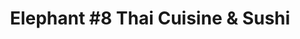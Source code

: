 ---
layout: place
title: "Elephant #8 Thai Cuisine & Sushi"
permalink: /pennsylvania/sharon/elephant-8-thai-cuisine-sushi.html
stateAbbr: PA
stateName: Pennsylvania
cityName: Sharon
seo:
  name: "Elephant #8 Thai Cuisine & Sushi"
  type: Restaurant
  links: null
description: "Elephant #8 Thai Cuisine & Sushi serves delicious sushi in Sharon, Pennsylvania. Try fresh Japanese dishes for a great dining experience. "
place_id: ChIJCc_FX1rBM4gRL3AYqTpisyg
photos:
  - name: >-
      places/ChIJCc_FX1rBM4gRL3AYqTpisyg/photos/AeeoHcLopF5IhSrrlaeueb-iKedovmzr-_wucnRHAofzsgDZWCk5MOzlygksbke8UW3kkIFAQpvyAiH_DSrjewqs4NXGA-XuvtfiZQAiHOgqO3akghR2sycI_lfhJgUfNG-AARi6H5DbAch5rzoIbkmlMEGaDgA46W1JI0XRJPR2igemeegn885unKnkfItPCC0MWSqV_UKAbqeEsogtgEEK0zYSIYtIo7d39Pfdgx6jycMV-F3MtzogDObP8NElJHF4dhinpZHphrSEPvf_hMcgWZtkiDYKevnYbwekghn_WkwjECoqfNJe4h7-L4VzgPIZ6FEd3H7P9yHYlHRhqO4DLP3hr8vqXvhqQ_Xfp7Y6Yjr-5gHTm8pDJEyNRReIF9uQW00eEHV3u3xTLBVQueTPzstXkmwPAt92wwyU6wZx2Et8ENA
    widthPx: 4000
    heightPx: 3000
    authorAttributions:
      - displayName: William Cusick
        uri: https://maps.google.com/maps/contrib/100591367281975029237
        photoUri: >-
          https://lh3.googleusercontent.com/a/ACg8ocJHoYRl7awJv-XjFW9MN_Tvq3pm9brG0C4mILV4eEXFDkpqgpw=s100-p-k-no-mo
    flagContentUri: >-
      https://www.google.com/local/imagery/report/?cb_client=maps_api_places.places_api&image_key=!1e10!2sCIHM0ogKEICAgICz4JyF6wE&hl=en-US
    googleMapsUri: >-
      https://www.google.com/maps/place//data=!3m4!1e2!3m2!1sCIHM0ogKEICAgICz4JyF6wE!2e10!4m2!3m1!1s0x8833c15a5fc5cf09:0x28b3623aa918702f
  - name: >-
      places/ChIJCc_FX1rBM4gRL3AYqTpisyg/photos/AeeoHcJKTLD9ZtkE-i6xbXK0LzxRHaTmslUHyk43zXkl6tJ8KpL1w5okVsKR0qedbw3mspZnKz-5tx1uXd3VqaCIAuSIBRQFlJOZxRT_yxLWVFn2Hhq4SvqyE0gGc7biXq0rmaK7CuO4cV_zA4N_j8YtxzJ8mlRZBn3MZXpg_qMp3nzTW--eit_F2YYAF9KKzkhvuXcFszpNOPXAAiMbnOMOBsmIfO-ujdXcxNF4d3Ki9LuPJqx8AEUwWwcmXxxJ1rkdGjOmV3_x3C3J86b6REMU11R0BUQjfIBwm7hT-rlcNkKG48WZFdpyJ4l4nkik9eRvE_MXDhM3W8jq3xFh17XVqPRhRlCKfFg874_Gp-Z2DJwYtCGg4-I8T1XKmVAs6vIJpGWPIxNLgZNv7xQex0v8cOojI_zjy9Y14KQFN09ipnlsXQ
    widthPx: 1252
    heightPx: 1280
    authorAttributions:
      - displayName: Jeerawan Slater
        uri: https://maps.google.com/maps/contrib/105272874390177710684
        photoUri: >-
          https://lh3.googleusercontent.com/a-/ALV-UjWKFGuoFNhH3XKlnYP18Uq1OMCqeFh4VhPToXoZqWy0tfykanNF=s100-p-k-no-mo
    flagContentUri: >-
      https://www.google.com/local/imagery/report/?cb_client=maps_api_places.places_api&image_key=!1e10!2sCIHM0ogKEICAgIC1kLWQbg&hl=en-US
    googleMapsUri: >-
      https://www.google.com/maps/place//data=!3m4!1e2!3m2!1sCIHM0ogKEICAgIC1kLWQbg!2e10!4m2!3m1!1s0x8833c15a5fc5cf09:0x28b3623aa918702f
  - name: >-
      places/ChIJCc_FX1rBM4gRL3AYqTpisyg/photos/AeeoHcJgCOcZLhB6j2DqM-vK_-6-xl4y3B08o3Bw6-j11xZHHTHaY2Z1b1LZ7qDWQT4PqmZlTOftq5hJoudkCA0NG-rwHB05YjLz0FGdHro_Ve38R3epSwISRe7pWJ7TYM7jpj6Cp6689qLNM8pa7XUK2LGI_10cBK7PZpGoF-uV0iiCqigWSyJpvAd_FZp6olD7NZ2Ao1xuLtlkqgMGZq3CqEg516eogkKPYHHJqadCdtO38TLTpmHZM6Oed9YYpI7I3hNS_YsC0s4nS1LfVK404_1vkItrW27abL7GkX9gIhmAiuVIxjI_DC_2fg1jzQ5wA7DMjtzJjVQ-2AXiHAkfnDp1sP3cptxNrztiwrrAXS1CAdNw3gDcP_LfS1QT3I_hvfU7ngTjlHxYzOS0NHZKxdMn2yUOzGjT75Ag7n_POfmHSz-G
    widthPx: 3072
    heightPx: 4080
    authorAttributions:
      - displayName: Michelle Watkins
        uri: https://maps.google.com/maps/contrib/113080056727822616553
        photoUri: >-
          https://lh3.googleusercontent.com/a-/ALV-UjXnCkFNL_7FODxwaSub9oG9QbGbtQS-_p_-zYXkMah8hjrigPI6=s100-p-k-no-mo
    flagContentUri: >-
      https://www.google.com/local/imagery/report/?cb_client=maps_api_places.places_api&image_key=!1e10!2sCIHM0ogKEICAgIDt75TiogE&hl=en-US
    googleMapsUri: >-
      https://www.google.com/maps/place//data=!3m4!1e2!3m2!1sCIHM0ogKEICAgIDt75TiogE!2e10!4m2!3m1!1s0x8833c15a5fc5cf09:0x28b3623aa918702f
  - name: >-
      places/ChIJCc_FX1rBM4gRL3AYqTpisyg/photos/AeeoHcLOCJiNAZSwOWWeVrFHfXA_babuik2_eXLNZeqPS6_LgxoPgQCHEWt1IaYFaK3-V2hJ_HHlGeWPzMQZKQ_zN3RzC5gLSyZQb9epCDX0XMZ2e-4eClZzA7_FTFrPos1On7ALPisT7QVNtQcgr8MMnufnen_2RUuLvjttgEmBBTLxY_ZvNUNsDJCioFJ1N5XLnqXtkiqCo1wc09NfKpf-ccQREE8p_44AM7pxycjq_quSFHbF4lPfdE1AznE45NHUusLoJVtqd2G3ZtRmpc_U8WrOXLhp6o-bCU3RAuZLsrfAHbv4uOHxHBGM-td4UYI8RzIWd-jsykMOxgnOYzaC3LSIwRVTH09V6QwFn4bvzG9fUMR7Qug4Jay2WcBU0shnI_zhfFIz5n9M14rJBENDDYIhuAd8DJHxYESvlImtIsn232XD
    widthPx: 4000
    heightPx: 3000
    authorAttributions:
      - displayName: John Samu
        uri: https://maps.google.com/maps/contrib/116994525035597139831
        photoUri: >-
          https://lh3.googleusercontent.com/a-/ALV-UjU2PWr8W0R_sfdM8bGvsyQdM3nvUrnnTtvvHCJ7y_tDIeJChwvJcg=s100-p-k-no-mo
    flagContentUri: >-
      https://www.google.com/local/imagery/report/?cb_client=maps_api_places.places_api&image_key=!1e10!2sCIHM0ogKEICAgIDdx6PL1wE&hl=en-US
    googleMapsUri: >-
      https://www.google.com/maps/place//data=!3m4!1e2!3m2!1sCIHM0ogKEICAgIDdx6PL1wE!2e10!4m2!3m1!1s0x8833c15a5fc5cf09:0x28b3623aa918702f
  - name: >-
      places/ChIJCc_FX1rBM4gRL3AYqTpisyg/photos/AeeoHcIiX8ufjB9Py9nLJkdqB0WiyG4o-FhBxyjnRxwEufvWu9owXQohHcgdBIImWdY_q2vqCCMgCEe3r2x7-qr0TQsUMtwPCShKojH3D5J0CYL60RAbk91p0R4kaeTk25e1MOf1IiTC_SqsrTsdnpEWVaKylFsIFQVL04CDlXex8hxdcEAq-dIu-1h8fW-gkNPKrceixVYJekuQGyFra41ymHz_WBpvAKq-Fz38AlaXMq_W_1B6rpB1vVIpDKe-_QblZ_cm738bCdO9LPZMZBxgroQldZs-wLjqh-FroqyZ4gKi9u-LE-vbkl_7mttsI_YHZEi_lNrrk0Jm7JsRzMju5ZYK-lpGN13MFIpUJjMwwl4q8ZJYJllTdKYRBwzeSpSft8BLjW3aVAyqGQJQL9hyn2qcV4pzgCQzCrgmPZf-8tS1g3wn
    widthPx: 4000
    heightPx: 3000
    authorAttributions:
      - displayName: Christopher Brown
        uri: https://maps.google.com/maps/contrib/108304782227138904518
        photoUri: >-
          https://lh3.googleusercontent.com/a-/ALV-UjWaBVXZhjNl8MkUa6eFKVUHfr1BvJM-qfu73YGsSG_Sk7zdLpvN=s100-p-k-no-mo
    flagContentUri: >-
      https://www.google.com/local/imagery/report/?cb_client=maps_api_places.places_api&image_key=!1e10!2sCIHM0ogKEICAgICzgaavhQE&hl=en-US
    googleMapsUri: >-
      https://www.google.com/maps/place//data=!3m4!1e2!3m2!1sCIHM0ogKEICAgICzgaavhQE!2e10!4m2!3m1!1s0x8833c15a5fc5cf09:0x28b3623aa918702f
  - name: >-
      places/ChIJCc_FX1rBM4gRL3AYqTpisyg/photos/AeeoHcLSxZJ98ImPgospFoA4EmSeX7lyav96WoPQ7GgjhnNL3FGmGJBNyBKtc4pCD8ZMUjZQ4cit4wP71X_W1D1aBNjA5GEigpA3ATTb0Ok4SwdLTuaqSGvwMLRevW26aonGg4OdAPhAjqKB8DgkqkB2Eo_LgHxHV4tX_u_OXzfBooV1zpG0Gn5FSeDo0EYHeGPzVp_5gyJkGN919vzjUnNM1-2kbewFKqQpAP1ht5dE08_QscKGx_cjTuFya5KLRK0ZpOXi2pWglsBhKU1z3mquRfm1Qhd5wwrn73avbQ8Jm6YemE51ACt6THQdxI4_UyhX0S_JSQQSGVwjGy9Xy64IKhXgCzSmN_p0VqHxt6S2fkMAOxKKg-eeywDxlA9S6L44F81zDIV5IeIZGBLekTEAIUdDQC8nZhEYg8gftWkcoJJUpYwn
    widthPx: 1036
    heightPx: 1074
    authorAttributions:
      - displayName: Jeerawan Slater
        uri: https://maps.google.com/maps/contrib/105272874390177710684
        photoUri: >-
          https://lh3.googleusercontent.com/a-/ALV-UjWKFGuoFNhH3XKlnYP18Uq1OMCqeFh4VhPToXoZqWy0tfykanNF=s100-p-k-no-mo
    flagContentUri: >-
      https://www.google.com/local/imagery/report/?cb_client=maps_api_places.places_api&image_key=!1e10!2sCIHM0ogKEICAgICViISZwAE&hl=en-US
    googleMapsUri: >-
      https://www.google.com/maps/place//data=!3m4!1e2!3m2!1sCIHM0ogKEICAgICViISZwAE!2e10!4m2!3m1!1s0x8833c15a5fc5cf09:0x28b3623aa918702f
  - name: >-
      places/ChIJCc_FX1rBM4gRL3AYqTpisyg/photos/AeeoHcIOm0l1wO81xyva6yyYjmAvSuq_vtZfXUeKYzvJVSU-Id_XwqjQnjQuEe5TPuiNdyylQV4CAsAs53Z26vX2SRlISU1Bz_kpKHp8yPVMP69R0SPfZp-UhLq-C3BbigCJutFIcUCJb8KjTBYdmKxGxF-lBlLhsHLKqWSiUHgjykG_ANYjJIc3zyPRrCI_Xh3rRvDxZcjDM7NT_9UX6z4PpzU0fIaMV-14SAJ0CeawgJtNj2pBVItWuxcmd9nnUXKkJ1YzQklPtUpYfbJIdsl4XUM9X8y43NGqkcpz94P18UsQvOz-LEowon5XD7gI7a4ubER1gJRbwkcDaPwp0Xk_K9da8C23cmrxdeDVQutdhjAOpZu2yzxm43rH2Exwyvpyd_nR1_NW4bi6hD4QD0vjJ31VV7nf0mQRcMXT83hcNWl2PxE
    widthPx: 3024
    heightPx: 4032
    authorAttributions:
      - displayName: Mack Shearer
        uri: https://maps.google.com/maps/contrib/112930588229583322176
        photoUri: >-
          https://lh3.googleusercontent.com/a/ACg8ocJ7EAVY2AtXbSjaZz8Z0jHrrb-M_RKeGSYZ14umW0kL7Wv5pQ=s100-p-k-no-mo
    flagContentUri: >-
      https://www.google.com/local/imagery/report/?cb_client=maps_api_places.places_api&image_key=!1e10!2sCIHM0ogKEICAgIDHgr7w8QE&hl=en-US
    googleMapsUri: >-
      https://www.google.com/maps/place//data=!3m4!1e2!3m2!1sCIHM0ogKEICAgIDHgr7w8QE!2e10!4m2!3m1!1s0x8833c15a5fc5cf09:0x28b3623aa918702f
  - name: >-
      places/ChIJCc_FX1rBM4gRL3AYqTpisyg/photos/AeeoHcK5jby8pgVKiU1p-7N42VZ3jyo1zqIk6_x9ncgfHykNLRja6ODMi2hOFfF9hTkVgA8VgU4ZPHTTOhvWSBFX7iS3dygCC5ejZiUcV65h-0kD5L7Is8s6ss5qdeTYXneaYnzD8k9adYgrXMN6cXTNCDGJNYbG0X6upL2cbn6fXGcskJFPYENJsLKJW6sm0p94-ilY9YPKDSb31Bn9bDHaBAEDnlCTffgBpnMM2CSGqdCPldbgPyw8fWFYllJhM5gVempzZzrDruxIJZ-Gulm5OKvqGAB3gF8GXfgZ9G_wGZQIF1WboB9yNY1wgg9C2w9QE3Vto_HWd_MPJ-NiUtQCCY187Pk2lwv0i_UunZEXIAmldO_TzG2LHPVQN4LhIK9ERuJnf12nBaOI1UI8ZGljokuCTKl9xtRZy6Mrz-AvAHeFXao
    widthPx: 4000
    heightPx: 3000
    authorAttributions:
      - displayName: Ada Karapetsas
        uri: https://maps.google.com/maps/contrib/103817985025516953098
        photoUri: >-
          https://lh3.googleusercontent.com/a-/ALV-UjW84ClKal6MP0sFuoP2j33tSAGZvtT3GhOfxXkiiqFSXHwc0gBgCw=s100-p-k-no-mo
    flagContentUri: >-
      https://www.google.com/local/imagery/report/?cb_client=maps_api_places.places_api&image_key=!1e10!2sCIHM0ogKEICAgICzkv7zhAE&hl=en-US
    googleMapsUri: >-
      https://www.google.com/maps/place//data=!3m4!1e2!3m2!1sCIHM0ogKEICAgICzkv7zhAE!2e10!4m2!3m1!1s0x8833c15a5fc5cf09:0x28b3623aa918702f
  - name: >-
      places/ChIJCc_FX1rBM4gRL3AYqTpisyg/photos/AeeoHcLxc9L5djvvTwYHd-lK9N9t3zQ-jQPESH_li97y1aIeP-0s0UlHgPlU5qYLVfq7qncZD-u5euNKid0xKn5E9b_fOIEgBLHzBjnOmxCcoRfQmAS8QEuXFJ4a6N5-yK3-EB-OkVossKLXQfOfTosarqRg1js27A54D4IluJaT3gik5uHvVDmvouXEDMyxvk1S91uzWziWUffc955BKnJLpty-MHTkmZ3OyZ5ARaHRKdgF9SDZ1NMpBcQhm12u3oj7JHFBuZb7wLPPKLeVI0YjTa7rBnVQKoCkSnBx0QMcL-SAWqunhzeQONSg_TvzJ2Kknhw7SClj5Q97EQOF_cOszfsXsLl8Z7vYTv8TwFneJwXw04Qg4A5kQ5dqKDx2eeKar5csaUkH-3unSUDvtytJ-894DkNyoKYXeeUsJPMnD-POIw-I
    widthPx: 3000
    heightPx: 4000
    authorAttributions:
      - displayName: Ada Karapetsas
        uri: https://maps.google.com/maps/contrib/103817985025516953098
        photoUri: >-
          https://lh3.googleusercontent.com/a-/ALV-UjW84ClKal6MP0sFuoP2j33tSAGZvtT3GhOfxXkiiqFSXHwc0gBgCw=s100-p-k-no-mo
    flagContentUri: >-
      https://www.google.com/local/imagery/report/?cb_client=maps_api_places.places_api&image_key=!1e10!2sCIHM0ogKEICAgICzkt7OmAE&hl=en-US
    googleMapsUri: >-
      https://www.google.com/maps/place//data=!3m4!1e2!3m2!1sCIHM0ogKEICAgICzkt7OmAE!2e10!4m2!3m1!1s0x8833c15a5fc5cf09:0x28b3623aa918702f
  - name: >-
      places/ChIJCc_FX1rBM4gRL3AYqTpisyg/photos/AeeoHcLncyzPuR7vGJ9xDbCT1HtvYsGPwk2roV2RLyxuWdpIkAFar6tvO4cguOifmbNY5bbcFWibdvlrOM7L6RBrqvMLAvm15N11hZ3_D6OegiUb3Oy9caoMmPU_e_VaJr1xvBF1BSAQWfbNbN09pLzkMNvIChvK_6FjlvFhfbXQu-6bfpFbx7rVaulOKs_FzyEnsQ6QNhLHY3fe0SdSYXoE8HrzFDbMjeHrFt3mhg4frveHaYuUZygMyXRhEJIxiG4o_Ypp_NBiPb-g2MqF7ztqxsaWxVWUOBHaoefEYahTauTNbrb_EBqYhvX3QgkTkMrumqxk7iz4JuSOMhC1U-OtJf0Qe9u0Na2gj6ih7vPtCdYrLN7XbO9Ob6Z4ivT4Ylxic-Qk8qkoI81uBmJcIHUm1BNQjTa2tnhxB-R9ucGQonhYchA
    widthPx: 3024
    heightPx: 4032
    authorAttributions:
      - displayName: Verisha Dinda
        uri: https://maps.google.com/maps/contrib/105951573210544282228
        photoUri: >-
          https://lh3.googleusercontent.com/a-/ALV-UjXtKtRAfZv20x-T0SAf1E-gdJq_Iy2hCGEyBdt1dk4d43zVr6ym=s100-p-k-no-mo
    flagContentUri: >-
      https://www.google.com/local/imagery/report/?cb_client=maps_api_places.places_api&image_key=!1e10!2sCIHM0ogKEICAgIDD8LPvnwE&hl=en-US
    googleMapsUri: >-
      https://www.google.com/maps/place//data=!3m4!1e2!3m2!1sCIHM0ogKEICAgIDD8LPvnwE!2e10!4m2!3m1!1s0x8833c15a5fc5cf09:0x28b3623aa918702f
address: 52 N Sharpsville Ave, Sharon, PA 16146, USA
street: 52 N Sharpsville Ave
city: Sharon
state: PA
zip: '16146'
country: USA
neighborhood: null
latitude: '41.233526'
longitude: '-80.504626'
accessibility_options:
  wheelchairAccessibleParking: true
  wheelchairAccessibleEntrance: true
  wheelchairAccessibleRestroom: true
  wheelchairAccessibleSeating: true
business_status: OPERATIONAL
name: 'Elephant #8 Thai Cuisine & Sushi'
google_maps_links:
  directionsUri: >-
    https://www.google.com/maps/dir//''/data=!4m7!4m6!1m1!4e2!1m2!1m1!1s0x8833c15a5fc5cf09:0x28b3623aa918702f!3e0
  placeUri: https://maps.google.com/?cid=2932795786432901167
  writeAReviewUri: >-
    https://www.google.com/maps/place//data=!4m3!3m2!1s0x8833c15a5fc5cf09:0x28b3623aa918702f!12e1
  reviewsUri: >-
    https://www.google.com/maps/place//data=!4m4!3m3!1s0x8833c15a5fc5cf09:0x28b3623aa918702f!9m1!1b1
  photosUri: >-
    https://www.google.com/maps/place//data=!4m3!3m2!1s0x8833c15a5fc5cf09:0x28b3623aa918702f!10e5
primary_type: Thai Restaurant
opening_hours:
  regular: null
  current: null
secondary_opening_hours:
  regular:
    weekdayDescriptions: null
    type: null
  current:
    weekdayDescriptions: null
    type: null
phone: null
price_level: null
price_range: null
rating: null
rating_count: 0
website: null
reviews: null
parking_options: null
payment_options: null
allow_dogs: null
curbside_pickup: null
delivery: null
dine_in: null
good_for_children: null
good_for_groups: null
good_for_sports: null
live_music: null
menu_for_children: null
outdoor_seating: null
reservable: null
restroom: null
serves_beer: null
serves_breakfast: null
serves_brunch: null
serves_cocktails: null
serves_coffee: null
serves_dinner: null
serves_dessert: null
serves_lunch: null
serves_vegetarian_food: null
serves_wine: null
takeout: null
update_category: essentials
summary: null

---